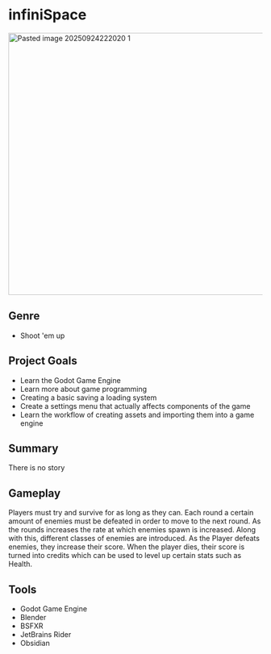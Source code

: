 
# infiniSpace 
<img width="691" height="520" alt="Pasted image 20250924222020 1" src="https://github.com/user-attachments/assets/406b6540-ba9e-4a0f-893e-b9e9d40668fb" />

## Genre
- Shoot 'em up

## Project Goals
- Learn the Godot Game Engine
- Learn more about game programming
- Creating a basic saving a loading system
- Create a settings menu that actually affects components of the game
- Learn the workflow of creating assets and importing them into a game engine

## Summary 
There is no story

## Gameplay
Players must try and survive for as long as they can. Each round a certain amount of enemies must be defeated in order to move to the next round.  As the rounds increases the rate at which enemies spawn is increased. Along with this, different classes of enemies are introduced. As the Player defeats enemies, they increase their score. When the player dies, their score is turned into credits which can be used to level up certain stats such as Health.

## Tools
- Godot Game Engine
- Blender
- BSFXR
- JetBrains Rider
- Obsidian
